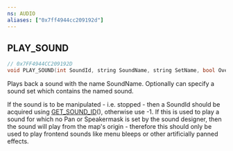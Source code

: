 ```yaml
---
ns: AUDIO
aliases: ["0x7ff4944cc209192d"]
---
```

## PLAY_SOUND

```c
// 0x7FF4944CC209192D
void PLAY_SOUND(int SoundId, string SoundName, string SetName, bool OverNetwork, int nNetworkRange, bool enableOnReplay);
```

Plays back a sound with the name SoundName. Optionally can specify a sound set which contains the named sound.

If the sound is to be manipulated - i.e. stopped - then a SoundId should be acquired using [GET_SOUND_ID](#_0x430386FE9BF80B45)(), otherwise use -1. If this is used to play a sound for which no Pan or Speakermask is set by the sound designer, then the sound will play from the map's origin - therefore this should only be used to play frontend sounds like menu bleeps or other artificially panned effects.

